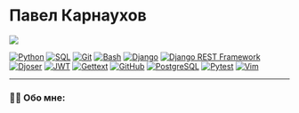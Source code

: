 # Павел Карнаухов

![](https://komarev.com/ghpvc/?username=chertyhansky)

[![Python](https://img.shields.io/badge/Python-464646?style=flat-square&logo=python)](https://www.python.org/)
[![SQL](https://img.shields.io/badge/SQL-464646?style=flat-square&logo=sql)](https://ru.wikipedia.org/wiki/SQL)
[![Git](https://img.shields.io/badge/Git-464646?style=flat-square&logo=git)](https://git.kernel.org/pub/scm/git/git.git/)
[![Bash](https://img.shields.io/badge/Shell-464646?style=flat-square&logo=zsh)](https://git.savannah.gnu.org/cgit/bash.git)
[![Django](https://img.shields.io/badge/Django-464646?style=flat-square&logo=django)](https://www.djangoproject.com/)
[![Django REST Framework](https://img.shields.io/badge/Django%20REST%20Framework-464646?style=flat-square&logo=django)](https://docs.pytest.org/en/6.2.x/)
[![Djoser](https://img.shields.io/badge/Djoser-464646?style=flat-square&logo=django)](https://pypi.org/project/djoser/)
[![JWT](https://img.shields.io/badge/JWT-464646?style=flat-square&logo=django)](https://jwt.io/)
[![Gettext](https://img.shields.io/badge/Gettext-464646?style=flat-square&logo=local)](https://www.gnu.org/software/gettext/)
[![GitHub](https://img.shields.io/badge/GitHub-464646?style=flat-square&logo=github)](https://github.com/)
[![PostgreSQL](https://img.shields.io/badge/PostgreSQL-464646?style=flat-square&logo=postgresql)](https://www.postgresql.org/)
[![Pytest](https://img.shields.io/badge/Pytest-464646?style=flat-square&logo=pytest)](https://docs.pytest.org/en/6.2.x/)
[![Vim](https://img.shields.io/badge/Vim-464646?style=flat-square&logo=neovim)](https://www.vim.org/)


---

### :technologist: Обо мне:



<!-- ![](https://github-profile-summary-cards.vercel.app/api/cards/profile-details?username=chertyhansky&theme=dark) -->

<!--
**chertyhansky/chertyhansky** is a ✨ _special_ ✨ repository because its `README.md` (this file) appears on your GitHub profile.

Here are some ideas to get you started:

- 🔭 I’m currently working on ...
- 🌱 I’m currently learning ...
- 👯 I’m looking to collaborate on ...
- 🤔 I’m looking for help with ...
- 💬 Ask me about ...
- 📫 How to reach me: ...
- 😄 Pronouns: ...
- ⚡ Fun fact: ...

-->
